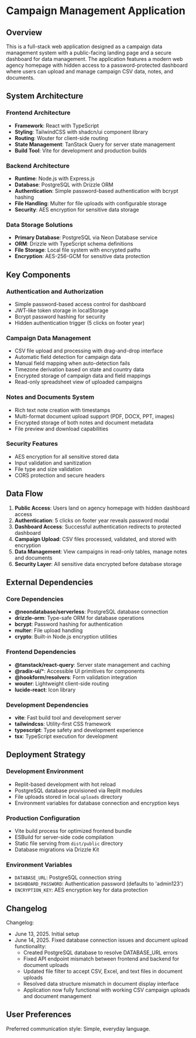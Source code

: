 # Campaign Management Application

## Overview

This is a full-stack web application designed as a campaign data management system with a public-facing landing page and a secure dashboard for data management. The application features a modern web agency homepage with hidden access to a password-protected dashboard where users can upload and manage campaign CSV data, notes, and documents.

## System Architecture

### Frontend Architecture
- **Framework**: React with TypeScript
- **Styling**: TailwindCSS with shadcn/ui component library
- **Routing**: Wouter for client-side routing
- **State Management**: TanStack Query for server state management
- **Build Tool**: Vite for development and production builds

### Backend Architecture
- **Runtime**: Node.js with Express.js
- **Database**: PostgreSQL with Drizzle ORM
- **Authentication**: Simple password-based authentication with bcrypt hashing
- **File Handling**: Multer for file uploads with configurable storage
- **Security**: AES encryption for sensitive data storage

### Data Storage Solutions
- **Primary Database**: PostgreSQL via Neon Database service
- **ORM**: Drizzle with TypeScript schema definitions
- **File Storage**: Local file system with encrypted paths
- **Encryption**: AES-256-GCM for sensitive data protection

## Key Components

### Authentication and Authorization
- Simple password-based access control for dashboard
- JWT-like token storage in localStorage
- Bcrypt password hashing for security
- Hidden authentication trigger (5 clicks on footer year)

### Campaign Data Management
- CSV file upload and processing with drag-and-drop interface
- Automatic field detection for campaign data
- Manual field mapping when auto-detection fails
- Timezone derivation based on state and country data
- Encrypted storage of campaign data and field mappings
- Read-only spreadsheet view of uploaded campaigns

### Notes and Documents System
- Rich text note creation with timestamps
- Multi-format document upload support (PDF, DOCX, PPT, images)
- Encrypted storage of both notes and document metadata
- File preview and download capabilities

### Security Features
- AES encryption for all sensitive stored data
- Input validation and sanitization
- File type and size validation
- CORS protection and secure headers

## Data Flow

1. **Public Access**: Users land on agency homepage with hidden dashboard access
2. **Authentication**: 5 clicks on footer year reveals password modal
3. **Dashboard Access**: Successful authentication redirects to protected dashboard
4. **Campaign Upload**: CSV files processed, validated, and stored with encryption
5. **Data Management**: View campaigns in read-only tables, manage notes and documents
6. **Security Layer**: All sensitive data encrypted before database storage

## External Dependencies

### Core Dependencies
- **@neondatabase/serverless**: PostgreSQL database connection
- **drizzle-orm**: Type-safe ORM for database operations
- **bcrypt**: Password hashing for authentication
- **multer**: File upload handling
- **crypto**: Built-in Node.js encryption utilities

### Frontend Dependencies
- **@tanstack/react-query**: Server state management and caching
- **@radix-ui/***: Accessible UI primitives for components
- **@hookform/resolvers**: Form validation integration
- **wouter**: Lightweight client-side routing
- **lucide-react**: Icon library

### Development Dependencies
- **vite**: Fast build tool and development server
- **tailwindcss**: Utility-first CSS framework
- **typescript**: Type safety and development experience
- **tsx**: TypeScript execution for development

## Deployment Strategy

### Development Environment
- Replit-based development with hot reload
- PostgreSQL database provisioned via Replit modules
- File uploads stored in local `uploads` directory
- Environment variables for database connection and encryption keys

### Production Configuration
- Vite build process for optimized frontend bundle
- ESBuild for server-side code compilation
- Static file serving from `dist/public` directory
- Database migrations via Drizzle Kit

### Environment Variables
- `DATABASE_URL`: PostgreSQL connection string
- `DASHBOARD_PASSWORD`: Authentication password (defaults to 'admin123')
- `ENCRYPTION_KEY`: AES encryption key for data protection

## Changelog

Changelog:
- June 13, 2025. Initial setup
- June 14, 2025. Fixed database connection issues and document upload functionality:
  - Created PostgreSQL database to resolve DATABASE_URL errors
  - Fixed API endpoint mismatch between frontend and backend for document uploads
  - Updated file filter to accept CSV, Excel, and text files in document uploads
  - Resolved data structure mismatch in document display interface
  - Application now fully functional with working CSV campaign uploads and document management

## User Preferences

Preferred communication style: Simple, everyday language.